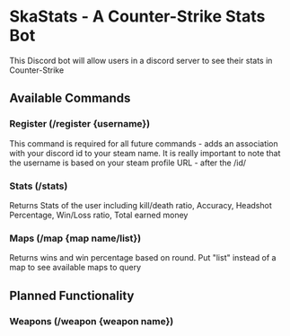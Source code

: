 # SkaStats - A Counter-Strike Stats Bot
This Discord bot will allow users in a discord server to see their stats in Counter-Strike

## Available Commands
### Register (/register {username})
This command is required for all future commands - adds an association with your discord id to your steam name. It is really important to note that the username is based on your steam profile URL - after the /id/
### Stats (/stats)
Returns Stats of the user including kill/death ratio, Accuracy, Headshot Percentage, Win/Loss ratio, Total earned money
### Maps (/map {map name/list})
Returns wins and win percentage based on round. Put "list" instead of a map to see available maps to query

## Planned Functionality
### Weapons (/weapon {weapon name})